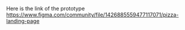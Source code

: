 Here is the link of the prototype
https://www.figma.com/community/file/1426885559477117071/pizza-landing-page
